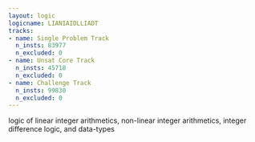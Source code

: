 ```yaml
---
layout: logic
logicname: LIANIAIDLLIADT
tracks:
- name: Single Problem Track
  n_insts: 83977
  n_excluded: 0
- name: Unsat Core Track
  n_insts: 45718
  n_excluded: 0
- name: Challenge Track
  n_insts: 99830
  n_excluded: 0
---
```

logic of linear integer arithmetics, non-linear integer arithmetics, integer difference logic, and data-types
